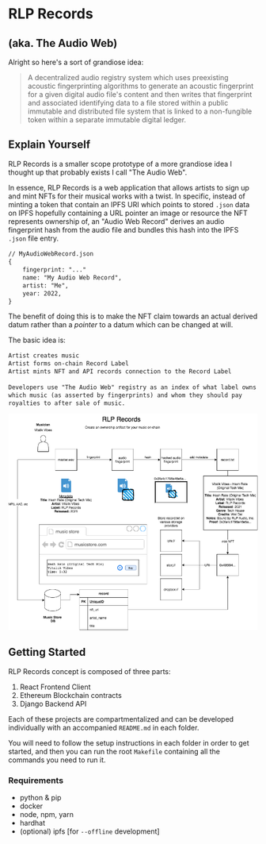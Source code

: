# RLP Records 
## (aka. The Audio Web)
Alright so here's a sort of grandiose idea: 

> A decentralized audio registry system which uses preexisting acoustic fingerprinting algorithms to generate an acoustic fingerprint for a given digital audio file's content and then writes that fingerprint and associated identifying data to a file stored within a public immutable and distributed file system that is linked to a non-fungible token within a separate immutable digital ledger. 

## Explain Yourself
RLP Records is a smaller scope prototype of a more grandiose idea I thought up that probably exists I call "The Audio Web". 

In essence, RLP Records is a web application that allows artists to sign up and mint NFTs for their musical works with a twist. In specific, instead of minting a token that contain an IPFS URI which points to stored `.json` data on IPFS hopefully containing a URL pointer an image or resource the NFT represents ownership of, an "Audio Web Record" derives an audio fingerprint hash from the audio file and bundles this hash into the IPFS `.json` file entry. 

```
// MyAudioWebRecord.json
{
	fingerprint: "..."
	name: "My Audio Web Record",
	artist: "Me",
	year: 2022,
}
```

The benefit of doing this is to make the NFT claim towards an actual derived datum rather than a _pointer_ to a datum which can be changed at will.

The basic idea is:

```
Artist creates music 
Artist forms on-chain Record Label
Artist mints NFT and API records connection to the Record Label

Developers use "The Audio Web" registry as an index of what label owns which music (as asserted by fingerprints) and whom they should pay royalties to after sale of music.
```

[![Design](./docs/rlp-records-design.png)](./docs/design.md)

## Getting Started
RLP Records concept is composed of three parts:

1. React Frontend Client
2. Ethereum Blockchain contracts
3. Django Backend API

Each of these projects are compartmentalized and can be developed individually with an accompanied `README.md` in each folder. 

You will need to follow the setup instructions in each folder in order to get started, and then you can run the root `Makefile` containing all the commands you need to run it. 

### Requirements
- python & pip
- docker
- node, npm, yarn
- hardhat 
- (optional) ipfs [for `--offline` development]
